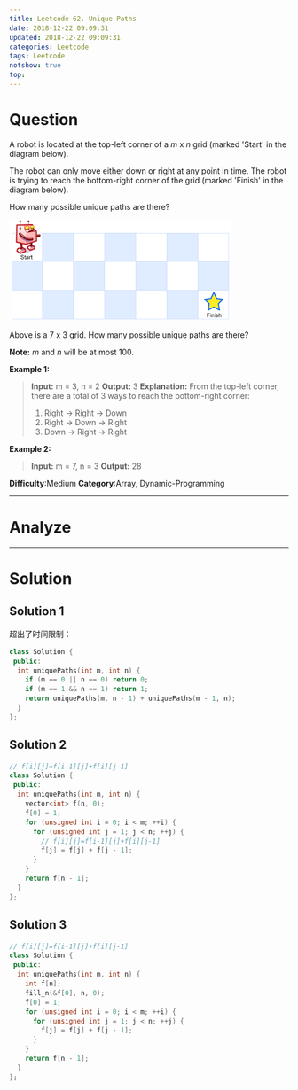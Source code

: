 ```yaml
---
title: Leetcode 62. Unique Paths
date: 2018-12-22 09:09:31
updated: 2018-12-22 09:09:31
categories: Leetcode
tags: Leetcode
notshow: true
top:
---
```


# Question

A robot is located at the top-left corner of a  _m_  x  _n_  grid (marked 'Start' in the diagram below).

The robot can only move either down or right at any point in time. The robot is trying to reach the bottom-right corner of the grid (marked 'Finish' in the diagram below).

How many possible unique paths are there?

![](/images/in-post/2018-12-22-Leetcode-62-Unique-Paths/2018-12-23-00-05-37.png)

Above is a 7 x 3 grid. How many possible unique paths are there?

**Note:**  _m_  and  _n_  will be at most 100.

**Example 1:**

> **Input:** m = 3, n = 2
> **Output:** 3
> **Explanation:**
> From the top-left corner, there are a total of 3 ways to reach the bottom-right corner:
> 1. Right -> Right -> Down
> 2. Right -> Down -> Right
> 3. Down -> Right -> Right

**Example 2:**

> **Input:** m = 7, n = 3
> **Output:** 28

**Difficulty**:Medium
**Category**:Array, Dynamic-Programming

<!-- more -->

------------

# Analyze

------------

# Solution

## Solution 1

超出了时间限制：

```cpp
class Solution {
 public:
  int uniquePaths(int m, int n) {
    if (m == 0 || n == 0) return 0;
    if (m == 1 && n == 1) return 1;
    return uniquePaths(m, n - 1) + uniquePaths(m - 1, n);
  }
};
```

## Solution 2

```cpp
// f[i][j]=f[i-1][j]+f[i][j-1]
class Solution {
 public:
  int uniquePaths(int m, int n) {
    vector<int> f(n, 0);
    f[0] = 1;
    for (unsigned int i = 0; i < m; ++i) {
      for (unsigned int j = 1; j < n; ++j) {
        // f[i][j]=f[i-1][j]+f[i][j-1]
        f[j] = f[j] + f[j - 1];
      }
    }
    return f[n - 1];
  }
};
```

## Solution 3

```cpp
// f[i][j]=f[i-1][j]+f[i][j-1]
class Solution {
 public:
  int uniquePaths(int m, int n) {
    int f[n];
    fill_n(&f[0], n, 0);
    f[0] = 1;
    for (unsigned int i = 0; i < m; ++i) {
      for (unsigned int j = 1; j < n; ++j) {
        f[j] = f[j] + f[j - 1];
      }
    }
    return f[n - 1];
  }
};
```